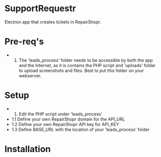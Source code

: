 # SupportRequestr
Electron app that creates tickets in RepairShopr.

# Pre-req's
- 1. The 'leads_process' folder needs to be accessible by both the app and the Internet, as it is 
contains the PHP script and 'uploads' folder to upload screenshots and files.  Best to put this folder on your webserver.

# Setup
- 1. Edit the PHP script under 'leads_process'
- 1.1 Define your own RepairShopr domain for the API_URL
- 1.2 Define your own RepairShopr API key for API_KEY
- 1.3 Define BASE_URL with the location of your 'leads_process' folder

# Installation
